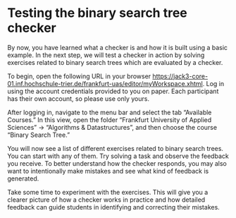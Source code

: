 # Testing the binary search tree checker
By now, you have learned what a checker is and how it is built using a basic example. In the next step, we will test a checker in action by solving exercises related to binary search trees which are evaluated by a checker.

To begin, open the following URL in your browser
https://jack3-core-01.inf.hochschule-trier.de/frankfurt-uas/editor/myWorkspace.xhtml.
Log in using the account credentials provided to you on paper. Each participant has their own account, so please use only yours.

After logging in, navigate to the menu bar and select the tab “Available Courses.” In this view, open the folder “Frankfurt University of Applied Sciences” → “Algorithms & Datastructures”, and then choose the course “Binary Search Tree.”

You will now see a list of different exercises related to binary search trees. You can start with any of them. Try solving a task and observe the feedback you receive. To better understand how the checker responds, you may also want to intentionally make mistakes and see what kind of feedback is generated.

Take some time to experiment with the exercises. This will give you a clearer picture of how a checker works in practice and how detailed feedback can guide students in identifying and correcting their mistakes.
